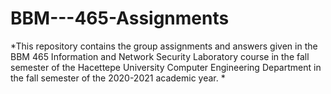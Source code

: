 # BBM---465-Assignments
*This repository contains the group assignments and answers given in the BBM 465 Information and Network Security Laboratory course in the fall semester of the Hacettepe University Computer Engineering Department in the fall semester of the 2020-2021 academic year. *
